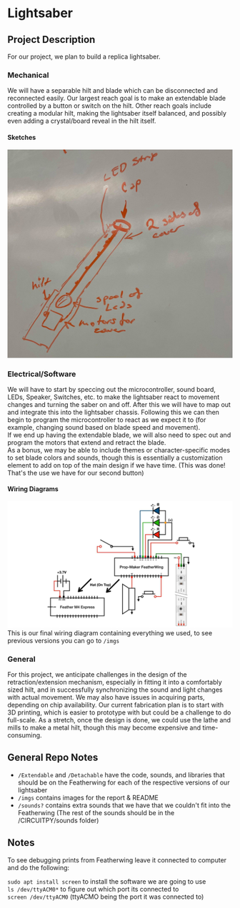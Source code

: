 # Lightsaber

## Project Description

For our project, we plan to build a replica lightsaber.

### Mechanical
We will have a separable hilt and blade which can be disconnected and reconnected easily. Our largest reach goal is to make an extendable blade controlled by a button or switch on the hilt. Other reach goals include creating a modular hilt, making the lightsaber itself balanced, and possibly even adding a crystal/board reveal in the hilt itself.

#### Sketches
![Sketch V1.0](/imgs/MechV1.jpg "Sketch V1.0")

### Electrical/Software
We will have to start by speccing out the microcontroller, sound board, LEDs, Speaker, Switches, etc. to make the lightsaber react to movement changes and turning the saber on and off. After this we will have to map out and integrate this into the lightsaber chassis. Following this we can then begin to program the microcontroller to react as we expect it to (for example, changing sound based on blade speed and movement).   
If we end up having the extendable blade, we will also need to spec out and program the motors that extend and retract the blade.  
As a bonus, we may be able to include themes or character-specific modes to set blade colors and sounds, though this is essentially a customization element to add on top of the main design if we have time. (This was done! That's the use we have for our second button)

#### Wiring Diagrams
![Wiring Diagram V3.0](/imgs/WiringV3.jpg "Wiring Diagram V3.0")
This is our final wiring diagram containing everything we used, to see previous versions you can go to ``/imgs``

### General
For this project, we anticipate challenges in the design of the retraction/extension mechanism, especially in fitting it into a comfortably sized hilt, and in successfully synchronizing the sound and light changes with actual movement. We may also have issues in acquiring parts, depending on chip availability. Our current fabrication plan is to start with 3D printing, which is easier to prototype with but could be a challenge to do full-scale. As a stretch, once the design is done, we could use the lathe and mills to make a metal hilt, though this may become expensive and time-consuming.

## General Repo Notes
- ``/Extendable`` and ``/Detachable`` have the code, sounds, and libraries that should be on the Featherwing for each of the respective versions of our lightsaber
- ``/imgs`` contains images for the report & README
- ``/sounds?`` contains extra sounds that we have that we couldn't fit into the Featherwing (The rest of the sounds should be in the /CIRCUITPY/sounds folder)


## Notes
To see debugging prints from Featherwing leave it connected to computer and do the following:

``sudo apt install screen`` to install the software we are going to use  
``ls /dev/ttyACM0*`` to figure out which port its connected to  
``screen /dev/ttyACM0`` (ttyACMO being the port it was connected to)
